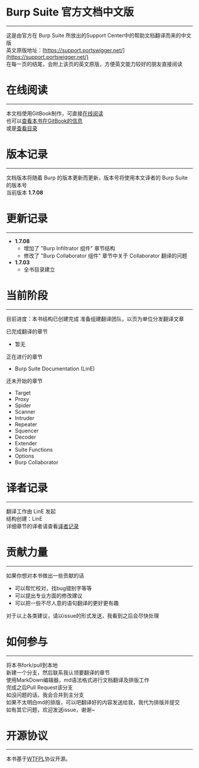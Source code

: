 # Burp Suite 官方文档中文版
-------------------------
这是由官方在 Burp Suite 所放出的Support Center中的帮助文档翻译而来的中文版  
英文原版地址：[https://support.portswigger.net/](https://support.portswigger.net/)  
在每一页的结尾，会附上该页的英文原版，方便英文能力较好的朋友直接阅读
# 在线阅读
---------
本文档使用GitBook制作，可直接[在线阅读](https://yw9381.gitbooks.io/burp_suite_doc_zh_cn/content/)   
也可以[查看本书在GitBook的信息](https://yw9381.gitbooks.io/burp_suite_doc_zh_cn/)  
或是[查看目录](Contents.md)

# 版本记录
---------
文档版本将随着 Burp 的版本更新而更新，版本号将使用本文译者的 Burp Suite 的版本号  
当前版本 **1.7.08**
# 更新记录
---------
- **1.7.08**
	- 增加了 "Burp Infiltrator 组件" 章节结构
	- 修改了 "Burp Collaborator 组件" 章节中关于 Collaborator 翻译的问题
- **1.7.03**
	- 全书目录建立

# 当前阶段
---------
目前进度：本书结构已创建完成
准备组建翻译团队，以页为单位分发翻译文章  

已完成翻译的章节

- 暂无

正在进行的章节

- Burp Suite Documentation (LinE)

还未开始的章节

- Target
- Proxy
- Spider
- Scanner
- Intruder
- Repeater
- Squencer
- Decoder
- Extender
- Suite Functions
- Options
- Burp Collaborator

# 译者记录
---------
翻译工作由 LinE 发起  
结构创建：LinE  
详细章节的译者请查看[译者记录](/Translate_Info.md)

# 贡献力量
---------
如果你想对本书做出一些贡献的话

- 可以帮忙校对，找bug错别字等等
- 可以提出专业方面的修改建议
- 可以把一些不尽人意的语句翻译的更好更有趣

对于以上各类建议，请以issue的形式发送，我看到之后会尽快处理

# 如何参与
---------
将本书fork/pull到本地  
新建一个分支，然后联系我认领要翻译的章节  
使用MarkDown编辑器，md语法格式进行文档翻译及排版工作  
完成之后Pull Request该分支  
如没问题的话，我会合并到主分支  
如果不太明白md的排版，可以吧翻译好的内容发送给我，我代为排版并提交  
如有其它问题，欢迎发送issue，谢谢~
# 开源协议
---------
本书基于[WTFPL](https://en.wikipedia.org/wiki/WTFPL)协议开源。
